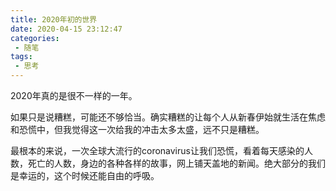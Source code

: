 ```yaml
---
title: 2020年初的世界
date: 2020-04-15 23:12:47
categories:
 - 随笔
tags:
 - 思考
---
```

2020年真的是很不一样的一年。

如果只是说糟糕，可能还不够恰当。确实糟糕的让每个人从新春伊始就生活在焦虑和恐慌中，但我觉得这一次给我的冲击太多太盛，远不只是糟糕。

最根本的来说，一次全球大流行的coronavirus让我们恐慌，看着每天感染的人数，死亡的人数，身边的各种各样的故事，网上铺天盖地的新闻。绝大部分的我们是幸运的，这个时候还能自由的呼吸。